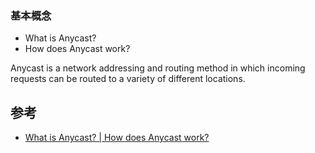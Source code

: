 ### 基本概念

- What is Anycast?
- How does Anycast work?

Anycast is a network addressing and routing method in which incoming requests can be routed to a variety of different locations.

## 参考

- [What is Anycast? | How does Anycast work?](https://www.cloudflare.com/learning/cdn/glossary/anycast-network/)
